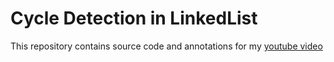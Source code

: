 # Cycle Detection in LinkedList
This repository contains source code and annotations for my [youtube video](https://youtu.be/8zVzUl7v-ds)
